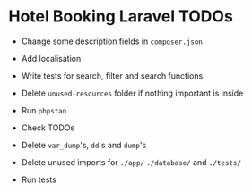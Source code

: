 # Hotel Booking Laravel TODOs

* Change some description fields in `composer.json`
* Add localisation
* Write tests for search, filter and search functions
* Delete `unused-resources` folder if nothing important is inside

* Run `phpstan`
* Check TODOs
* Delete `var_dump`'s, `dd`'s and `dump`'s
* Delete unused imports for `./app/` `./database/` and `./tests/`
* Run tests
